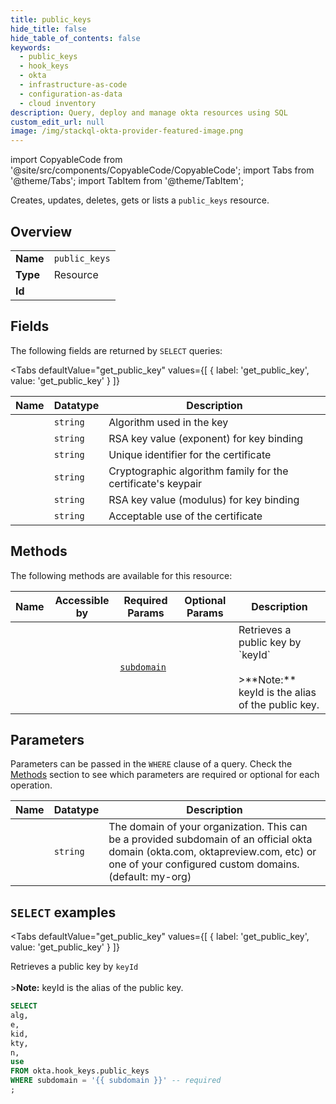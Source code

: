 ```yaml
--- 
title: public_keys
hide_title: false
hide_table_of_contents: false
keywords:
  - public_keys
  - hook_keys
  - okta
  - infrastructure-as-code
  - configuration-as-data
  - cloud inventory
description: Query, deploy and manage okta resources using SQL
custom_edit_url: null
image: /img/stackql-okta-provider-featured-image.png
---
```


import CopyableCode from '@site/src/components/CopyableCode/CopyableCode';
import Tabs from '@theme/Tabs';
import TabItem from '@theme/TabItem';

Creates, updates, deletes, gets or lists a <code>public_keys</code> resource.

## Overview
<table><tbody>
<tr><td><b>Name</b></td><td><code>public_keys</code></td></tr>
<tr><td><b>Type</b></td><td>Resource</td></tr>
<tr><td><b>Id</b></td><td><CopyableCode code="okta.hook_keys.public_keys" /></td></tr>
</tbody></table>

## Fields

The following fields are returned by `SELECT` queries:

<Tabs
    defaultValue="get_public_key"
    values={[
        { label: 'get_public_key', value: 'get_public_key' }
    ]}
>
<TabItem value="get_public_key">

<table>
<thead>
    <tr>
    <th>Name</th>
    <th>Datatype</th>
    <th>Description</th>
    </tr>
</thead>
<tbody>
<tr>
    <td><CopyableCode code="alg" /></td>
    <td><code>string</code></td>
    <td>Algorithm used in the key</td>
</tr>
<tr>
    <td><CopyableCode code="e" /></td>
    <td><code>string</code></td>
    <td>RSA key value (exponent) for key binding</td>
</tr>
<tr>
    <td><CopyableCode code="kid" /></td>
    <td><code>string</code></td>
    <td>Unique identifier for the certificate</td>
</tr>
<tr>
    <td><CopyableCode code="kty" /></td>
    <td><code>string</code></td>
    <td>Cryptographic algorithm family for the certificate's keypair</td>
</tr>
<tr>
    <td><CopyableCode code="n" /></td>
    <td><code>string</code></td>
    <td>RSA key value (modulus) for key binding</td>
</tr>
<tr>
    <td><CopyableCode code="use" /></td>
    <td><code>string</code></td>
    <td>Acceptable use of the certificate</td>
</tr>
</tbody>
</table>
</TabItem>
</Tabs>

## Methods

The following methods are available for this resource:

<table>
<thead>
    <tr>
    <th>Name</th>
    <th>Accessible by</th>
    <th>Required Params</th>
    <th>Optional Params</th>
    <th>Description</th>
    </tr>
</thead>
<tbody>
<tr>
    <td><a href="#get_public_key"><CopyableCode code="get_public_key" /></a></td>
    <td><CopyableCode code="select" /></td>
    <td><a href="#parameter-subdomain"><code>subdomain</code></a></td>
    <td></td>
    <td>Retrieves a public key by `keyId`<br /><br />&gt;**Note:** keyId is the alias of the public key.</td>
</tr>
</tbody>
</table>

## Parameters

Parameters can be passed in the `WHERE` clause of a query. Check the [Methods](#methods) section to see which parameters are required or optional for each operation.

<table>
<thead>
    <tr>
    <th>Name</th>
    <th>Datatype</th>
    <th>Description</th>
    </tr>
</thead>
<tbody>
<tr id="parameter-subdomain">
    <td><CopyableCode code="subdomain" /></td>
    <td><code>string</code></td>
    <td>The domain of your organization. This can be a provided subdomain of an official okta domain (okta.com, oktapreview.com, etc) or one of your configured custom domains. (default: my-org)</td>
</tr>
</tbody>
</table>

## `SELECT` examples

<Tabs
    defaultValue="get_public_key"
    values={[
        { label: 'get_public_key', value: 'get_public_key' }
    ]}
>
<TabItem value="get_public_key">

Retrieves a public key by `keyId`<br /><br />&gt;**Note:** keyId is the alias of the public key.

```sql
SELECT
alg,
e,
kid,
kty,
n,
use
FROM okta.hook_keys.public_keys
WHERE subdomain = '{{ subdomain }}' -- required
;
```
</TabItem>
</Tabs>
